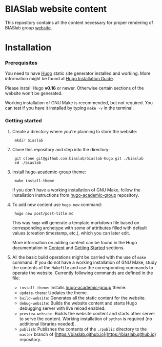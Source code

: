 # BIASlab website content

This repository contains all the content necessary for proper rendering of BIASlab group [website](https://biaslab.github.io).

# Installation

### Prerequisites
You need to have [Hugo](https://gohugo.io) static site generator installed and working. More information might be found at [Hugo Installation Guide](https://gohugo.io/overview/installing/).

Please install Hugo **v0.16** or newer. Otherwise certain sections of the website won't be generated.

Working installation of GNU Make is recommended, but not required. You can test if you have it installed by typing `make -v` in the terminal.

### Getting started
1. Create a directory where you're planning to store the website:

        mkdir biaslab

2. Clone this repository and step into the directory:
        
        git clone git@github.com:biaslab/biaslab-hugo.git ./biaslab
        cd ./biaslab

4. Install [hugo-academic-group](https://github.com/biaslab/hugo-academic-group/) theme:
        
        make install-theme
        
    If you don't have a working installation of GNU Make, follow the installation instructions from [hugo-academic-group](https://github.com/biaslab/hugo-academic-group/) repository.

5. To add new content use `hugo new` command:
        
        hugo new post/post-title.md

    This way `hugo` will generate a template markdown file based on corresponding archetype with some of attributes filled with default values (creation timestamp, etc.), which you can later edit.

    More information on adding content can be found in the Hugo documentation in [Content](https://gohugo.io/content/organization/) and [Getting Started](https://gohugo.io/overview/quickstart/) sections.

6. All the basic build operations might be carried with the use of `make` command. If you do not have a working installation of GNU Make, study the contents of the `Makefile` and use the corresponding commands to operate the website. Currently following commands are defined in the file:

    * `install-theme`: Installs [hugo-academic-group](https://github.com/biaslab/hugo-academic-group/) theme.
    * `update-theme`: Updates the theme.
    * `build-website`: Generates all the static content for the website.
    * `debug-website`: Builds the website content and starts Hugo debugging server with live reload enabled.
    * `preview-website`: Builds the website content and starts other server to serve the content. Working installation of `python` is required (no additional libraries needed).
    * `publish`: Publishes the contents of the `./public` directory to the `master` branch of [https://biaslab.github.io](https://biaslab.github.io) repository.
